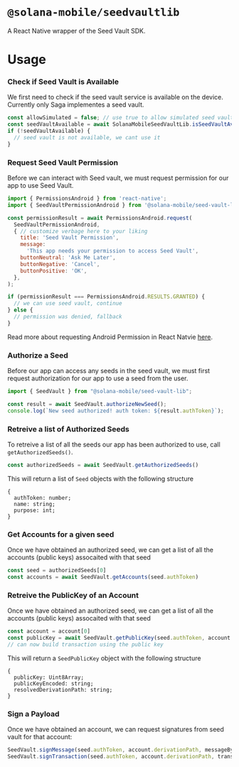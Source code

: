 # `@solana-mobile/seedvaultlib`

A React Native wrapper of the Seed Vault SDK.

# Usage

### Check if Seed Vault is Available
We first need to check if the seed vault service is available on the device. Currently only Saga implementes a seed vault. 
```javascript
const allowSimulated = false; // use true to allow simulated seed vault (for dev/testing)
const seedVaultAvailable = await SolanaMobileSeedVaultLib.isSeedVaultAvailable(allowSimulated);
if (!seedVaultAvailable) {
  // seed vault is not available, we cant use it
}
```

### Request Seed Vault Permission
Before we can interact with Seed vault, we must request permission for our app to use Seed Vault. 
```javascript
import { PermissionsAndroid } from 'react-native';
import { SeedVaultPermissionAndroid } from '@solana-mobile/seed-vault-lib';

const permissionResult = await PermissionsAndroid.request(
  SeedVaultPermissionAndroid,
  { // customize verbage here to your liking 
    title: 'Seed Vault Permission',
    message: 
      'This app needs your permission to access Seed Vault',
    buttonNeutral: 'Ask Me Later',
    buttonNegative: 'Cancel',
    buttonPositive: 'OK',
  },
);

if (permissionResult === PermissionsAndroid.RESULTS.GRANTED) {
  // we can use seed vault, continue
} else {
  // permission was denied, fallback
}
```

Read more about requesting Android Permission in React Natvie [here](https://reactnative.dev/docs/permissionsandroid).

### Authorize a Seed
Before our app can access any seeds in the seed vault, we must first request authorization for our app to use a seed from the user.
```javascript
import { SeedVault } from "@solana-mobile/seed-vault-lib";

const result = await SeedVault.authorizeNewSeed();
console.log(`New seed authorized! auth token: ${result.authToken}`);
```

### Retreive a list of Authorized Seeds
To retreive a list of all the seeds our app has been authorized to use, call `getAuthorizedSeeds()`.
```javascript
const authorizedSeeds = await SeedVault.getAuthorizedSeeds()
```

This will return a list of `Seed` objects with the following structure 
```
{
  authToken: number;
  name: string;
  purpose: int;
} 
```

### Get Accounts for a given seed
Once we have obtained an authorized seed, we can get a list of all the accounts (public keys) assocaited with that seed
```javascript
const seed = authorizedSeeds[0]
const accounts = await SeedVault.getAccounts(seed.authToken)
```

### Retreive the PublicKey of an Account
Once we have obtained an authorized seed, we can get a list of all the accounts (public keys) assocaited with that seed
```javascript
const account = account[0]
const publicKey = await SeedVault.getPublicKey(seed.authToken, account.derivationPath);
// can now build transaction using the public key
```

This will return a `SeedPublicKey` object with the following structure 
```
{
  publicKey: Uint8Array;
  publicKeyEncoded: string;
  resolvedDerivationPath: string;
}
```

### Sign a Payload
Once we have obtained an account, we can request signatures from seed vault for that account: 
```javascript
SeedVault.signMessage(seed.authToken, account.derivationPath, messageBytes);
SeedVault.signTransaction(seed.authToken, account.derivationPath, transactionByteArray);
```
